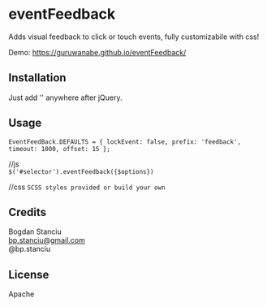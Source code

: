 # eventFeedback
Adds visual feedback to click or touch events, fully customizabile with css!

Demo: https://guruwanabe.github.io/eventFeedback/

## Installation
Just add '<script src="../eventFeedback.js"></script>' anywhere after jQuery.

## Usage
`EventFeedBack.DEFAULTS = {
	lockEvent: false,
	prefix: 'feedback',
	timeout: 1000,
	offset: 15
};`    

//js  
`$('#selector').eventFeedback({$options})`

//css
`SCSS styles provided or build your own`

## Credits
Bogdan Stanciu  
bp.stanciu@gmail.com  
@bp.stanciu  

## License
Apache 
